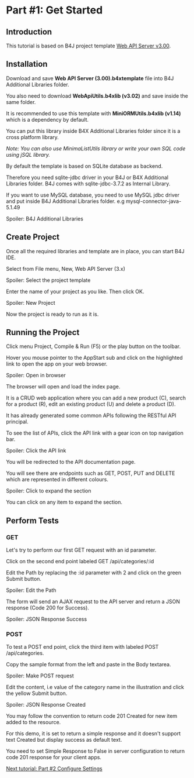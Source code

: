 # Part #1: Get Started

## Introduction
This tutorial is based on B4J project template [Web API Server v3.00](https://github.com/pyhoon/web-api-server-b4j).

## Installation
Download and save **Web API Server (3.00).b4xtemplate** file into B4J Additional Libraries folder.

You also need to download **WebApiUtils.b4xlib (v3.02)** and save inside the same folder.

It is recommended to use this template with **MiniORMUtils.b4xlib (v1.14)** which is a dependency by default.

You can put this library inside B4X Additional Libraries folder since it is a cross platform library.

*Note: You can also use MinimaListUtils library or write your own SQL code using jSQL library.*

By default the template is based on SQLite database as backend.

Therefore you need sqlite-jdbc driver in your B4J or B4X Additional Libraries folder. B4J comes with sqlite-jdbc-3.7.2 as Internal Library.

If you want to use MySQL database, you need to use MySQL jdbc driver and put inside B4J Additional Libraries folder. e.g mysql-connector-java-5.1.49

Spoiler: B4J Additional Libraries

## Create Project
Once all the required libraries and template are in place, you can start B4J IDE.

Select from File menu, New, Web API Server (3.x)

Spoiler: Select the project template

Enter the name of your project as you like. Then click OK.

Spoiler: New Project

Now the project is ready to run as it is.

## Running the Project
Click menu Project, Compile & Run (F5) or the play button on the toolbar.

Hover you mouse pointer to the AppStart sub and click on the highlighted link to open the app on your web browser.

Spoiler: Open in browser

The browser will open and load the index page.

It is a CRUD web application where you can add a new product (C), search for a product (R), edit an existing product (U) and delete a product (D).

It has already generated some common APIs following the RESTful API principal.

To see the list of APIs, click the API link with a gear icon on top navigation bar.

Spoiler: Click the API link

You will be redirected to the API documentation page.

You will see there are endpoints such as GET, POST, PUT and DELETE which are represented in different colours.

Spoiler: Click to expand the section

You can click on any item to expand the section.

## Perform Tests

### GET
Let's try to perform our first GET request with an id parameter.

Click on the second end point labeled GET /api/categories/:id

Edit the Path by replacing the :id parameter with 2 and click on the green Submit button.

Spoiler: Edit the Path

The form will send an AJAX request to the API server and return a JSON response (Code 200 for Success).

Spoiler: JSON Response Success

### POST
To test a POST end point, click the third item with labeled POST /api/categories.

Copy the sample format from the left and paste in the Body textarea.

Spoiler: Make POST request

Edit the content, i.e value of the category name in the illustration and click the yellow Submit button.

Spoiler: JSON Response Created

You may follow the convention to return code 201 Created for new item added to the resource.

For this demo, it is set to return a simple response and it doesn't support text Created but display success as default text.

You need to set Simple Response to False in server configuration to return code 201 response for your client apps.

[Next tutorial: Part #2 Configure Settings](https://github.com/pyhoon/web-api-server-tutorial/blob/main/Part%20%232%20Configure%20Settings.md)
